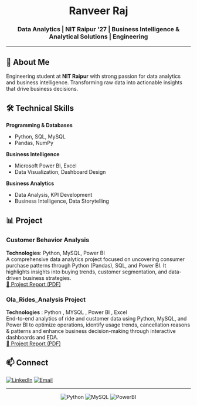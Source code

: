 <h1 align="center">Ranveer Raj</h1>
<h3 align="center">Data Analytics | NIT Raipur '27 | Business Intelligence & Analytical Solutions | Engineering</h3>

---

## 🚀 About Me

Engineering student at **NIT Raipur** with strong passion for data analytics and business intelligence. Transforming raw data into actionable insights that drive business decisions.

## 🛠 Technical Skills

**Programming & Databases**
- Python, SQL, MySQL
- Pandas, NumPy

**Business Intelligence**
- Microsoft Power BI, Excel
- Data Visualization, Dashboard Design

**Business Analytics**
- Data Analysis, KPI Development
- Business Intelligence, Data Storytelling

## 📊 Project

### Customer Behavior Analysis
**Technologies**: Python, MySQL, Power BI  
A comprehensive data analytics project focused on uncovering consumer purchase patterns through Python (Pandas), SQL, and Power BI. It highlights insights into buying trends, customer segmentation, and data-driven business strategies.  
  [📘 Project Report (PDF)](https://github.com/RJ556/Customer_behavior_analysis/blob/2af6c6c762d472468713ee20ae027c667cf222c9/Customer_Shopping_Behavior_Analysis.pdf)

### Ola_Rides_Analysis Project
**Technologies** : Python , MYSQL , Power BI , Excel  
End-to-end analytics of ride and customer data using Python, MySQL, and Power BI to optimize operations, identify usage trends, cancellation reasons & patterns and enhance business decision-making through interactive dashboards and EDA.  
  [📘 Project Report (PDF)](https://github.com/RJ556/OLA_RIDES_ANALYSIS/blob/bebaa6ea540433f3801b275848a61d989d172c75/OLA_%20RIDES_ANALYSIS%20PROJECT%20REPORT.pdf)

## 📫 Connect

[![LinkedIn](https://img.shields.io/badge/LinkedIn-Connect-blue)](www.linkedin.com/in/ranveer-raj-760137360)
[![Email](https://img.shields.io/badge/Email-Contact-red)](ranveerraj832@gmail.com)

---

<div align="center">

![Python](https://img.shields.io/badge/Python-3776AB?style=for-the-badge&logo=python&logoColor=white)
![MySQL](https://img.shields.io/badge/MySQL-00000F?style=for-the-badge&logo=mysql&logoColor=white)
![PowerBI](https://img.shields.io/badge/PowerBI-F2C811?style=for-the-badge&logo=Power%20BI&logoColor=white)

</div>
